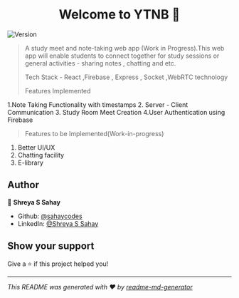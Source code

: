 <h1 align="center">Welcome to YTNB 👋</h1>
<p>
  <img alt="Version" src="https://img.shields.io/badge/version-1.0-blue.svg?cacheSeconds=2592000" />
</p>

> A study meet and note-taking web app (Work in Progress).This web app will enable students to connect together for study sessions or general activities - sharing notes , chatting and etc.
>
> Tech Stack - React ,Firebase , Express , Socket ,WebRTC technology
>
> Features Implemented

1.Note Taking Functionality with timestamps
2. Server - Client Communication
3. Study Room Meet Creation
4.User Authentication using Firebase
>
> 
> Features to be Implemented(Work-in-progress)
>
1. Better UI/UX
2. Chatting facility
3. E-library

## Author

👤 **Shreya S Sahay**

* Github: [@sahaycodes](https://github.com/sahaycodes)
* LinkedIn: [@Shreya S Sahay](https://www.linkedin.com/in/shreya-s-sahay-706490238?lipi=urn%3Ali%3Apage%3Ad_flagship3_profile_view_base_contact_details%3B2Sl64nFkRqmGpVEINlQ8DQ%3D%3D)


## Show your support

Give a ⭐️ if this project helped you!

***
_This README was generated with ❤️ by [readme-md-generator](https://github.com/kefranabg/readme-md-generator)_
